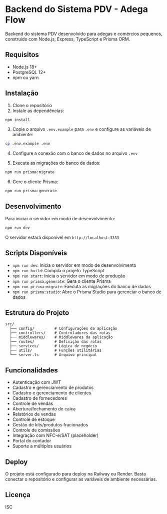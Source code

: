 # Backend do Sistema PDV - Adega Flow

Backend do sistema PDV desenvolvido para adegas e comércios pequenos, construído com Node.js, Express, TypeScript e Prisma ORM.

## Requisitos

- Node.js 18+
- PostgreSQL 12+
- npm ou yarn

## Instalação

1. Clone o repositório
2. Instale as dependências:
```bash
npm install
```

3. Copie o arquivo `.env.example` para `.env` e configure as variáveis de ambiente:
```bash
cp .env.example .env
```

4. Configure a conexão com o banco de dados no arquivo `.env`

5. Execute as migrações do banco de dados:
```bash
npm run prisma:migrate
```

6. Gere o cliente Prisma:
```bash
npm run prisma:generate
```

## Desenvolvimento

Para iniciar o servidor em modo de desenvolvimento:
```bash
npm run dev
```

O servidor estará disponível em `http://localhost:3333`

## Scripts Disponíveis

- `npm run dev`: Inicia o servidor em modo de desenvolvimento
- `npm run build`: Compila o projeto TypeScript
- `npm run start`: Inicia o servidor em modo de produção
- `npm run prisma:generate`: Gera o cliente Prisma
- `npm run prisma:migrate`: Executa as migrações do banco de dados
- `npm run prisma:studio`: Abre o Prisma Studio para gerenciar o banco de dados

## Estrutura do Projeto

```
src/
  ├── config/         # Configurações da aplicação
  ├── controllers/    # Controladores das rotas
  ├── middlewares/    # Middlewares da aplicação
  ├── routes/         # Definição das rotas
  ├── services/       # Lógica de negócio
  ├── utils/          # Funções utilitárias
  └── server.ts       # Arquivo principal
```

## Funcionalidades

- Autenticação com JWT
- Cadastro e gerenciamento de produtos
- Cadastro e gerenciamento de clientes
- Cadastro de fornecedores
- Controle de vendas
- Abertura/fechamento de caixa
- Relatórios de vendas
- Controle de estoque
- Gestão de kits/produtos fracionados
- Controle de comissões
- Integração com NFC-e/SAT (placeholder)
- Portal do contador
- Suporte a múltiplos usuários

## Deploy

O projeto está configurado para deploy na Railway ou Render. Basta conectar o repositório e configurar as variáveis de ambiente necessárias.

## Licença

ISC 